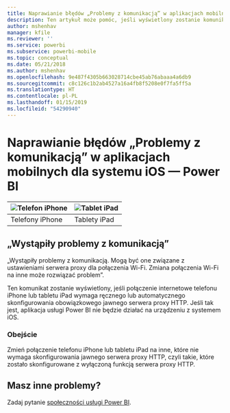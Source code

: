 ```yaml
---
title: Naprawianie błędów „Problemy z komunikacją” w aplikacjach mobilnych dla systemu iOS — Power BI
description: Ten artykuł może pomóc, jeśli wyświetlony zostanie komunikat „Wystąpiły problemy z komunikacją. Mogą być one związane z ustawieniami serwera proxy dla połączenia Wi-Fi”.
author: mshenhav
manager: kfile
ms.reviewer: ''
ms.service: powerbi
ms.subservice: powerbi-mobile
ms.topic: conceptual
ms.date: 05/21/2018
ms.author: mshenhav
ms.openlocfilehash: 9e487f4305b663028714cbe45ab76abaaa4a6db9
ms.sourcegitcommit: c8c126c1b2ab4527a16a4fb8f5208e0f7fa5ff5a
ms.translationtype: HT
ms.contentlocale: pl-PL
ms.lasthandoff: 01/15/2019
ms.locfileid: "54290940"
---
```

# <a name="fixing-communication-failures-in-ios-mobile-apps---power-bi"></a>Naprawianie błędów „Problemy z komunikacją” w aplikacjach mobilnych dla systemu iOS — Power BI

| ![Telefon iPhone](./media/mobile-known-issues-with-the-iphone-app/iphone-logo-50-px.png) | ![Tablet iPad](./media/mobile-known-issues-with-the-iphone-app/ipad-logo-50-px.png) |
|:--- |:--- |
| Telefony iPhone |Tablety iPad |

## <a name="we-encountered-communication-failures"></a>„Wystąpiły problemy z komunikacją”
„Wystąpiły problemy z komunikacją. Mogą być one związane z ustawieniami serwera proxy dla połączenia Wi-Fi. Zmiana połączenia Wi-Fi na inne może rozwiązać problem”.

Ten komunikat zostanie wyświetlony, jeśli połączenie internetowe telefonu iPhone lub tabletu iPad wymaga ręcznego lub automatycznego skonfigurowania obowiązkowego jawnego serwera proxy HTTP. Jeśli tak jest, aplikacja usługi Power BI nie będzie działać na urządzeniu z systemem iOS.

### <a name="workaround"></a>Obejście
Zmień połączenie telefonu iPhone lub tabletu iPad na inne, które nie wymaga skonfigurowania jawnego serwera proxy HTTP, czyli takie, które zostało skonfigurowane z wyłączoną funkcją serwera proxy HTTP.

## <a name="other-issues"></a>Masz inne problemy?
Zadaj pytanie [społeczności usługi Power BI](http://community.powerbi.com/).


